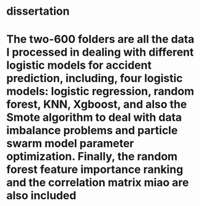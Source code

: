 # dissertation


# The two-600 folders are all the data I processed in dealing with different logistic models for accident prediction, including, four logistic models: logistic regression, random forest, KNN, Xgboost, and also the Smote algorithm to deal with data imbalance problems and particle swarm model parameter optimization. Finally, the random forest feature importance ranking and the correlation matrix miao are also included
